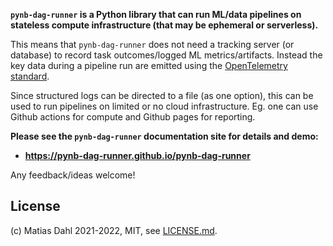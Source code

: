 **`pynb-dag-runner` is a Python library that can run ML/data pipelines on stateless compute infrastructure (that may be ephemeral or serverless).**

This means that `pynb-dag-runner` does not need a tracking server (or database) to record task outcomes/logged ML metrics/artifacts.
Instead the key data during a pipeline run are emitted using the [OpenTelemetry standard](https://opentelemetry.io/).

Since structured logs can be directed to a file (as one option), this can be used to run pipelines on limited or no cloud infrastructure.
Eg. one can use Github actions for compute and Github pages for reporting.

**Please see the `pynb-dag-runner` documentation site for details and demo:**
- **https://pynb-dag-runner.github.io/pynb-dag-runner**

Any feedback/ideas welcome!

## License
(c) Matias Dahl 2021-2022, MIT, see [LICENSE.md](./LICENSE.md).
